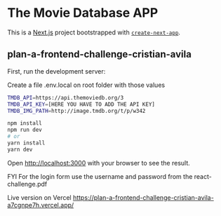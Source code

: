# The Movie Database APP

This is a [Next.js](https://nextjs.org/) project bootstrapped with [`create-next-app`](https://github.com/vercel/next.js/tree/canary/packages/create-next-app).

## plan-a-frontend-challenge-cristian-avila

First, run the development server:

Create a file .env.local on root folder with those values

```bash
TMDB_API=https://api.themoviedb.org/3
TMDB_API_KEY=[HERE YOU HAVE TO ADD THE API KEY]
TMDB_IMG_PATH=http://image.tmdb.org/t/p/w342
```

```bash
npm install
npm run dev
# or
yarn install
yarn dev
```

Open [http://localhost:3000](http://localhost:3000) with your browser to see the result.

FYI For the login form use the username and password from the react-challenge.pdf

Live version on Vercel https://plan-a-frontend-challenge-cristian-avila-a7cgnpe7h.vercel.app/
